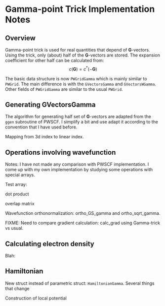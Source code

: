 # Gamma-point Trick Implementation Notes

## Overview

Gamma-point trick is used for real quantities that depend of $\mathbf{G}$-vectors. Using the trick, only (about) half of the $\mathbf{G}$-vectors are stored. The expansion coefficient for other half can be calculated from:
$$
c(\mathbf{G}) = c^{*}(-\mathbf{G})
$$

The basic data structure is now `PWGridGamma` which is mainly similar to `PWGrid`.
The main difference is with the `GVectorsGamma` and `GVectorsWGamma`. Other fields of `PWGridGamma` are similar to the usual `PWGrid`.

## Generating GVectorsGamma

The algorithm for generating half set of $\mathbf{G}$-vectors are adapted from the `ggen` subroutine of PWSCF. I simplify a bit and use adapt it according to the convention that I have used before.

Mapping from 3d index to linear index.

## Operations involving wavefunction

Notes: I have not made any comparison with PWSCF implementation. I come up with my own implementation by studying some operations with special arrays.

Test array:

dot product

overlap matrix

Wavefunction orthonormalization: ortho_GS_gamma and ortho_sqrt_gamma.


FIXME: Need to compare gradient calculation: calc_grad using Gamma-trick vs usual.


## Calculating electron density

Blah:

## Hamiltonian

New struct instead of parametric  struct: `HamiltonianGamma`. Several things that change

Construction of local potential